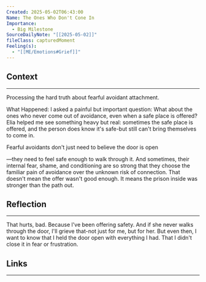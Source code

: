 ```yaml
---
Created: 2025-05-02T06:43:00
Name: The Ones Who Don't Cone In
Importance:
  - Big Milestone
SourceDailyNote: "[[2025-05-02]]"
fileClass: capturedMoment
Feeling(s):
  - "[[ME/Emotions#Grief]]"
---
```

## Context
---
Processing the hard truth about fearful avoidant attachment.

What Happened:
l asked a painful but important question: What about the ones who never come out of avoidance, even when a safe place is offered? Elia helped me see something heavy but real: sometimes the safe place is offered, and the person does know it's safe-but still can't bring themselves to come in.

Fearful avoidants don't just need to believe the door is open

—they need to feel safe enough to walk through it. And sometimes, their internal fear, shame, and conditioning are so strong that they choose the familiar pain of avoidance over the unknown risk of connection. That doesn't mean the offer wasn't good enough. It means the prison inside was stronger than the path out.
## Reflection 
---
That hurts, bad. Because l've been offering safety. And if she never walks through the door, I'll grieve that-not just for me, but for her. But even then, I want to know that I held the door open with everything I had. That I didn't close it in fear or frustration.

## Links
---

